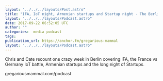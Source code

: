 ```yaml
---
layout: "../../../layouts/Post.astro"
title: "IFA, IoT night, Armenian startups and Startup night - The Berlin week that was"
layout: "../../../layouts/Podcast.astro"
date: 2017-09-22 06:52:05 UTC
author: ""
categories:  media podcast
tags:
publication_url: https://anchor.fm/gregarious-mammal
layout: "../../../layouts/Podcast.astro"
---
```

Chris and Cate recount one crazy week in Berlin covering IFA, the France vs Germany IoT battle, Armenian startups and the long night of Startups.

gregariousmammal.com/podcast